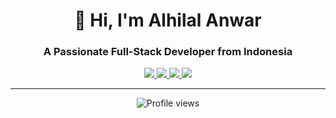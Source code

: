 <h1 align="center">🚀 Hi, I'm Alhilal Anwar</h1>
<h3 align="center">A Passionate Full-Stack Developer from Indonesia</h3>

<p align="center">
  <a href="[https://linkedin.com/in/alhilalanwar](https://id.linkedin.com/in/alhilal-anwar-79110a152)">
    <img src="https://img.shields.io/badge/LinkedIn-0077B5?style=for-the-badge&logo=linkedin&logoColor=white">
  </a>
  <a href="https://instagram.com/alhilalanwar">
    <img src="https://img.shields.io/badge/Instagram-E4405F?style=for-the-badge&logo=instagram&logoColor=white">
  </a>
  <a href="https://youtube.com/@alhilalanwar">
    <img src="https://img.shields.io/badge/YouTube-FF0000?style=for-the-badge&logo=youtube&logoColor=white">
  </a>
  <a href="mailto:alhilalanwar07@gmail.com">
    <img src="https://img.shields.io/badge/Gmail-D14836?style=for-the-badge&logo=gmail&logoColor=white">
  </a>
</p>

---

<p align="center">
  <img src="https://komarev.com/ghpvc/?username=alhilalanwar07&label=Profile+Views&color=blue&style=flat-square" alt="Profile views" />
</p>
